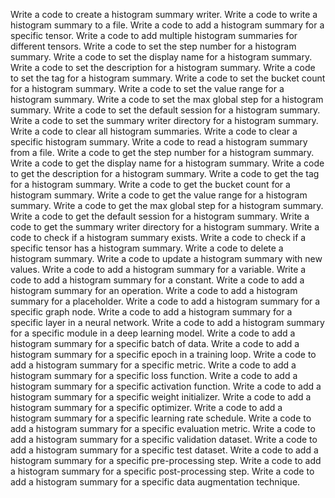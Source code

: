 Write a code to create a histogram summary writer.
Write a code to write a histogram summary to a file.
Write a code to add a histogram summary for a specific tensor.
Write a code to add multiple histogram summaries for different tensors.
Write a code to set the step number for a histogram summary.
Write a code to set the display name for a histogram summary.
Write a code to set the description for a histogram summary.
Write a code to set the tag for a histogram summary.
Write a code to set the bucket count for a histogram summary.
Write a code to set the value range for a histogram summary.
Write a code to set the max global step for a histogram summary.
Write a code to set the default session for a histogram summary.
Write a code to set the summary writer directory for a histogram summary.
Write a code to clear all histogram summaries.
Write a code to clear a specific histogram summary.
Write a code to read a histogram summary from a file.
Write a code to get the step number for a histogram summary.
Write a code to get the display name for a histogram summary.
Write a code to get the description for a histogram summary.
Write a code to get the tag for a histogram summary.
Write a code to get the bucket count for a histogram summary.
Write a code to get the value range for a histogram summary.
Write a code to get the max global step for a histogram summary.
Write a code to get the default session for a histogram summary.
Write a code to get the summary writer directory for a histogram summary.
Write a code to check if a histogram summary exists.
Write a code to check if a specific tensor has a histogram summary.
Write a code to delete a histogram summary.
Write a code to update a histogram summary with new values.
Write a code to add a histogram summary for a variable.
Write a code to add a histogram summary for a constant.
Write a code to add a histogram summary for an operation.
Write a code to add a histogram summary for a placeholder.
Write a code to add a histogram summary for a specific graph node.
Write a code to add a histogram summary for a specific layer in a neural network.
Write a code to add a histogram summary for a specific module in a deep learning model.
Write a code to add a histogram summary for a specific batch of data.
Write a code to add a histogram summary for a specific epoch in a training loop.
Write a code to add a histogram summary for a specific metric.
Write a code to add a histogram summary for a specific loss function.
Write a code to add a histogram summary for a specific activation function.
Write a code to add a histogram summary for a specific weight initializer.
Write a code to add a histogram summary for a specific optimizer.
Write a code to add a histogram summary for a specific learning rate schedule.
Write a code to add a histogram summary for a specific evaluation metric.
Write a code to add a histogram summary for a specific validation dataset.
Write a code to add a histogram summary for a specific test dataset.
Write a code to add a histogram summary for a specific pre-processing step.
Write a code to add a histogram summary for a specific post-processing step.
Write a code to add a histogram summary for a specific data augmentation technique.